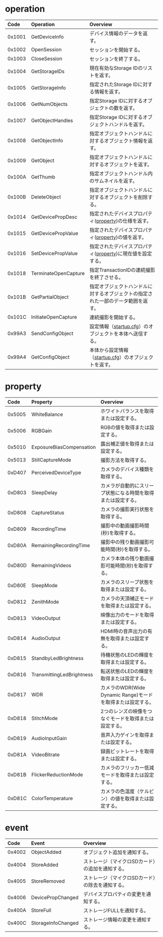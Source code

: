 # operation

| Code | Operation | Overview |
|:---|:---|:---|
| 0x1001 | GetDeviceInfo          | デバイス情報のデータを返す。 |
| 0x1002 | OpenSession          | セッションを開始する。 |
| 0x1003 | CloseSession          | セッションを終了する。 |
| 0x1004 | GetStorageIDs          | 現在有効なStorage IDのリストを返す。 |
| 0x1005 | GetStorageInfo          | 指定されたStorage IDに対する情報を返す。 |
| 0x1006 | GetNumObjects          | 指定Storage IDに対するオブジェクトの数を返す。 |
| 0x1007 | GetObjectHandles          | 指定Storage IDに対するオブジェクトハンドルを返す。 |
| 0x1008 | GetObjectInfo          | 指定オブジェクトハンドルに対するオブジェクト情報を返す。 |
| 0x1009 | GetObject          | 指定オブジェクトハンドルに対するオブジェクトを返す。 |
| 0x100A | GetThumb          | 指定オブジェクトハンドル内のサムネイルを返す。 |
| 0x100B | DeleteObject          | 指定オブジェクトハンドルに対するオブジェクトを削除する。 |
| 0x1014 | GetDevicePropDesc          | 指定されたデバイスプロパティ([property](./property/Overview.md))の仕様を返す。 |
| 0x1015 | GetDevicePropValue          | 指定されたデバイスプロパティ([property](./property/Overview.md))の値を返す。 |
| 0x1016 | SetDevicePropValue          | 指定されたデバイスプロパティ([property](./property/Overview.md))に現在値を設定する。 |
| 0x1018 | TerminateOpenCapture          | 指定TransactionIDの連続撮影を終了させる。 |
| 0x101B | GetPartialObject          | 指定オブジェクトハンドルに対するオブジェクトの指定された一部のデータ範囲を返す。 |
| 0x101C | InitiateOpenCapture          | 連続撮影を開始する。 |
| 0x99A3 | SendConfigObject          | 設定情報（[startup.cfg](./operation/ConfigFile.md)）のオブジェクトを本体へ送信する。 |
| 0x99A4 | GetConfigObject          | 本体から設定情報（[startup.cfg](./operation/ConfigFile.md)）のオブジェクトを返す。 |

# property

| Code | Property | Overview |
|:---|:---|:---|
| 0x5005 | WhiteBalance          | ホワイトバランスを取得または設定する。 |
| 0x5006 | RGBGain          | RGBの値を取得または設定する。 |
| 0x5010 | ExposureBiasCompensation          | 露出補正値を取得または設定する。 |
| 0x5013 | StillCaptureMode          | 撮影方法を取得する。 |
| 0xD407 | PerceivedDeviceType          | カメラのデバイス種類を取得する。 |
| 0xD803 | SleepDelay             | カメラが自動的にスリープ状態になる時間を取得または設定する。| 
| 0xD808 | CaptureStatus          | カメラの撮影実行状態を取得する。 |
| 0xD809 | RecordingTime          | 撮影中の動画撮影時間(秒)を取得する。 |
| 0xD80A | RemainingRecordingTime          | 撮影中の残り動画撮影可能時間(秒)を取得する。 |
| 0xD80D | RemainingVideos          | カメラ本体の残り動画撮影可能時間(秒)を取得する。 |
| 0xD80E | SleepMode           | カメラのスリープ状態を取得または設定する。| 
| 0xD812 | ZenithMode          | カメラの天頂補正モードを取得または設定する。 |
| 0xD813 | VideoOutput          | 映像出力のモードを取得または設定する。 |
| 0xD814 | AudioOutput          | HDMI時の音声出力の有無を取得または設定する。 |
| 0xD815 | StandbyLedBrightness          | 待機状態のLEDの輝度を取得または設定する。 |
| 0xD816 | TransmittingLedBrightness          | 転送状態のLEDの輝度を取得または設定する。 |
| 0xD817 | WDR          | カメラのWDR(Wide Dynamic Range)モードを取得または設定する。 |
| 0xD818 | StitchMode         | 2つのレンズの映像をつなぐモードを取得または設定する。 |
| 0xD819 | AudioInputGain         | 音声入力ゲインを取得または設定する。 |
| 0xD81A | VideoBitrate          | 録画ビットレートを取得または設定する。 |
| 0xD81B | FlickerReductionMode     | カメラのフリッカー低減モードを取得または設定する。 |
| 0xD81C | ColorTemperature         | カメラの色温度（ケルビン）の値を取得または設定する。 |

# event

| Code | Event | Overview |
|:---|:---|:---|
| 0x4002 | ObjectAdded          | オブジェクト追加を通知する。 |
| 0x4004 | StoreAdded           | ストレージ（マイクロSDカード）の追加を通知する。 |
| 0x4005 | StoreRemoved         | ストレージ（マイクロSDカード）の除去を通知する。 |
| 0x4006 | DevicePropChanged    | デバイスプロパティの変更を通知する。 |
| 0x400A | StoreFull            | ストレージFULLを通知する。 |
| 0x400C | StorageInfoChanged   | ストレージ情報の変更を通知する。 |
